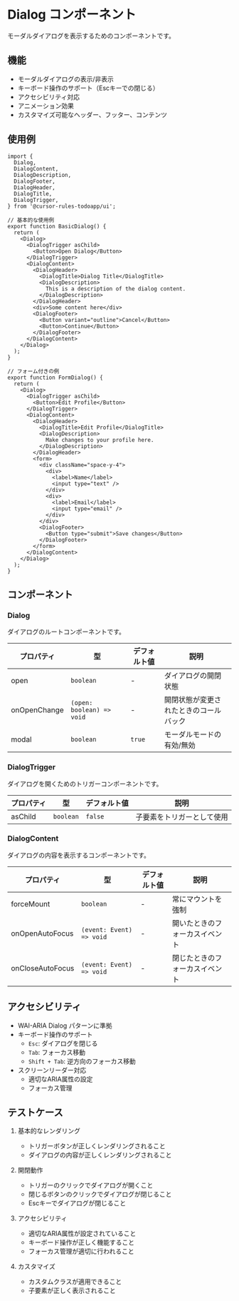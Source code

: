 # Dialog コンポーネント

モーダルダイアログを表示するためのコンポーネントです。

## 機能

- モーダルダイアログの表示/非表示
- キーボード操作のサポート（Escキーでの閉じる）
- アクセシビリティ対応
- アニメーション効果
- カスタマイズ可能なヘッダー、フッター、コンテンツ

## 使用例

```tsx
import {
  Dialog,
  DialogContent,
  DialogDescription,
  DialogFooter,
  DialogHeader,
  DialogTitle,
  DialogTrigger,
} from '@cursor-rules-todoapp/ui';

// 基本的な使用例
export function BasicDialog() {
  return (
    <Dialog>
      <DialogTrigger asChild>
        <Button>Open Dialog</Button>
      </DialogTrigger>
      <DialogContent>
        <DialogHeader>
          <DialogTitle>Dialog Title</DialogTitle>
          <DialogDescription>
            This is a description of the dialog content.
          </DialogDescription>
        </DialogHeader>
        <div>Some content here</div>
        <DialogFooter>
          <Button variant="outline">Cancel</Button>
          <Button>Continue</Button>
        </DialogFooter>
      </DialogContent>
    </Dialog>
  );
}

// フォーム付きの例
export function FormDialog() {
  return (
    <Dialog>
      <DialogTrigger asChild>
        <Button>Edit Profile</Button>
      </DialogTrigger>
      <DialogContent>
        <DialogHeader>
          <DialogTitle>Edit Profile</DialogTitle>
          <DialogDescription>
            Make changes to your profile here.
          </DialogDescription>
        </DialogHeader>
        <form>
          <div className="space-y-4">
            <div>
              <label>Name</label>
              <input type="text" />
            </div>
            <div>
              <label>Email</label>
              <input type="email" />
            </div>
          </div>
          <DialogFooter>
            <Button type="submit">Save changes</Button>
          </DialogFooter>
        </form>
      </DialogContent>
    </Dialog>
  );
}
```

## コンポーネント

### Dialog

ダイアログのルートコンポーネントです。

| プロパティ | 型 | デフォルト値 | 説明 |
|------------|------|--------------|------|
| open | `boolean` | - | ダイアログの開閉状態 |
| onOpenChange | `(open: boolean) => void` | - | 開閉状態が変更されたときのコールバック |
| modal | `boolean` | `true` | モーダルモードの有効/無効 |

### DialogTrigger

ダイアログを開くためのトリガーコンポーネントです。

| プロパティ | 型 | デフォルト値 | 説明 |
|------------|------|--------------|------|
| asChild | `boolean` | `false` | 子要素をトリガーとして使用 |

### DialogContent

ダイアログの内容を表示するコンポーネントです。

| プロパティ | 型 | デフォルト値 | 説明 |
|------------|------|--------------|------|
| forceMount | `boolean` | - | 常にマウントを強制 |
| onOpenAutoFocus | `(event: Event) => void` | - | 開いたときのフォーカスイベント |
| onCloseAutoFocus | `(event: Event) => void` | - | 閉じたときのフォーカスイベント |

## アクセシビリティ

- WAI-ARIA Dialog パターンに準拠
- キーボード操作のサポート
  - `Esc`: ダイアログを閉じる
  - `Tab`: フォーカス移動
  - `Shift + Tab`: 逆方向のフォーカス移動
- スクリーンリーダー対応
  - 適切なARIA属性の設定
  - フォーカス管理

## テストケース

1. 基本的なレンダリング
   - トリガーボタンが正しくレンダリングされること
   - ダイアログの内容が正しくレンダリングされること

2. 開閉動作
   - トリガーのクリックでダイアログが開くこと
   - 閉じるボタンのクリックでダイアログが閉じること
   - Escキーでダイアログが閉じること

3. アクセシビリティ
   - 適切なARIA属性が設定されていること
   - キーボード操作が正しく機能すること
   - フォーカス管理が適切に行われること

4. カスタマイズ
   - カスタムクラスが適用できること
   - 子要素が正しく表示されること 